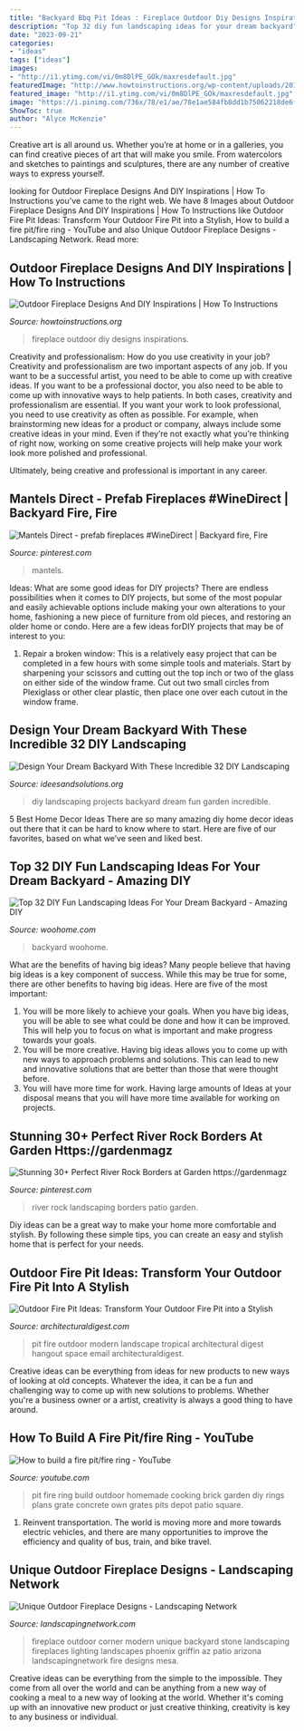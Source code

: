 ```yaml
---
title: "Backyard Bbq Pit Ideas : Fireplace Outdoor Diy Designs Inspirations"
description: "Top 32 diy fun landscaping ideas for your dream backyard"
date: "2023-09-21"
categories:
- "ideas"
tags: ["ideas"]
images:
- "http://i1.ytimg.com/vi/0m8DlPE_GOk/maxresdefault.jpg"
featuredImage: "http://www.howtoinstructions.org/wp-content/uploads/2014/10/Outdoor-Fireplace-Designs-And-DIY-Ideas-5-512x339.jpeg"
featured_image: "http://i1.ytimg.com/vi/0m8DlPE_GOk/maxresdefault.jpg"
image: "https://i.pinimg.com/736x/78/e1/ae/78e1ae584fb8dd1b75062218de6f462c.jpg"
ShowToc: true
author: "Alyce McKenzie"
---
```



Creative art is all around us. Whether you’re at home or in a galleries, you can find creative pieces of art that will make you smile. From watercolors and sketches to paintings and sculptures, there are any number of creative ways to express yourself.

	

		
looking for Outdoor Fireplace Designs And DIY Inspirations | How To Instructions you've came to the right web. We have 8 Images about Outdoor Fireplace Designs And DIY Inspirations | How To Instructions like Outdoor Fire Pit Ideas: Transform Your Outdoor Fire Pit into a Stylish, How to build a fire pit/fire ring - YouTube and also Unique Outdoor Fireplace Designs - Landscaping Network. Read more:
		
    
## Outdoor Fireplace Designs And DIY Inspirations | How To Instructions

<img loading=lazy src="http://www.howtoinstructions.org/wp-content/uploads/2014/10/Outdoor-Fireplace-Designs-And-DIY-Ideas-5-512x339.jpeg" onerror="this.onerror=null;this.src='https://tse2.mm.bing.net/th?id=OIP.cLnW3b4Ld9qzmre1K_k2mgHaE5&amp;pid=15.1';" alt="Outdoor Fireplace Designs And DIY Inspirations | How To Instructions">

_Source: howtoinstructions.org_

>fireplace outdoor diy designs inspirations. 

	

Creativity and professionalism: How do you use creativity in your job?
Creativity and professionalism are two important aspects of any job. If you want to be a successful artist, you need to be able to come up with creative ideas. If you want to be a professional doctor, you also need to be able to come up with innovative ways to help patients. In both cases, creativity and professionalism are essential.
If you want your work to look professional, you need to use creativity as often as possible. For example, when brainstorming new ideas for a product or company, always include some creative ideas in your mind. Even if they’re not exactly what you’re thinking of right now, working on some creative projects will help make your work look more polished and professional.

Ultimately, being creative and professional is important in any career.

    
## Mantels Direct - Prefab Fireplaces #WineDirect | Backyard Fire, Fire

<img loading=lazy src="https://i.pinimg.com/736x/78/e1/ae/78e1ae584fb8dd1b75062218de6f462c.jpg" onerror="this.onerror=null;this.src='https://tse3.mm.bing.net/th?id=OIP.pKSUb6fVMLHwcIigNcSxbgAAAA&amp;pid=15.1';" alt="Mantels Direct - prefab fireplaces #WineDirect | Backyard fire, Fire">

_Source: pinterest.com_

>mantels. 

	

Ideas: What are some good ideas for DIY projects?
There are endless possibilities when it comes to DIY projects, but some of the most popular and easily achievable options include making your own alterations to your home, fashioning a new piece of furniture from old pieces, and restoring an older home or condo. Here are a few ideas forDIY projects that may be of interest to you: 
1. Repair a broken window: This is a relatively easy project that can be completed in a few hours with some simple tools and materials. Start by sharpening your scissors and cutting out the top inch or two of the glass on either side of the window frame. Cut out two small circles from Plexiglass or other clear plastic, then place one over each cutout in the window frame.

    
## Design Your Dream Backyard With These Incredible 32 DIY Landscaping

<img loading=lazy src="http://4.bp.blogspot.com/-1SOaAWvC1VM/VT-G3vpBP_I/AAAAAAAAGZc/V72Hv8elzo4/w1200-h630-p-k-no-nu/Top-32-DIY-Fun-Landscaping-Ideas-For-Your-Dream-Backyard.jpg" onerror="this.onerror=null;this.src='https://tse3.mm.bing.net/th?id=OIP.ONj6v5bNmnzi5BQzEPaGtAHaD4&amp;pid=15.1';" alt="Design Your Dream Backyard With These Incredible 32 DIY Landscaping">

_Source: ideesandsolutions.org_

>diy landscaping projects backyard dream fun garden incredible. 

	

5 Best Home Decor Ideas
There are so many amazing diy home decor ideas out there that it can be hard to know where to start. Here are five of our favorites, based on what we’ve seen and liked best.

    
## Top 32 DIY Fun Landscaping Ideas For Your Dream Backyard - Amazing DIY

<img loading=lazy src="https://www.woohome.com/wp-content/uploads/2015/04/backyard-landscaping-woohome-18.jpg" onerror="this.onerror=null;this.src='https://tse4.mm.bing.net/th?id=OIP.NN8niOHlsXPaXPDAkuvbxQHaNK&amp;pid=15.1';" alt="Top 32 DIY Fun Landscaping Ideas For Your Dream Backyard - Amazing DIY">

_Source: woohome.com_

>backyard woohome. 

	

What are the benefits of having big ideas?
Many people believe that having big ideas is a key component of success. While this may be true for some, there are other benefits to having big ideas. Here are five of the most important: 
1. You will be more likely to achieve your goals. When you have big ideas, you will be able to see what could be done and how it can be improved. This will help you to focus on what is important and make progress towards your goals. 
2. You will be more creative. Having big ideas allows you to come up with new ways to approach problems and solutions. This can lead to new and innovative solutions that are better than those that were thought before. 
3. You will have more time for work. Having large amounts of Ideas at your disposal means that you will have more time available for working on projects.

    
## Stunning 30+ Perfect River Rock Borders At Garden Https://gardenmagz

<img loading=lazy src="https://i.pinimg.com/736x/e2/b6/84/e2b6846dc85eb5f9ca47e401a28a301c.jpg" onerror="this.onerror=null;this.src='https://tse2.mm.bing.net/th?id=OIP.QF0B4JtTn_FKUX9bMDnwfwHaJ3&amp;pid=15.1';" alt="Stunning 30+ Perfect River Rock Borders at Garden https://gardenmagz">

_Source: pinterest.com_

>river rock landscaping borders patio garden. 

	

Diy ideas can be a great way to make your home more comfortable and stylish. By following these simple tips, you can create an easy and stylish home that is perfect for your needs.

    
## Outdoor Fire Pit Ideas: Transform Your Outdoor Fire Pit Into A Stylish

<img loading=lazy src="http://media.architecturaldigest.com/photos/57a24d4ba065cffc07e866f9/master/pass/outdoor-fire-pit-ideas-02.jpg" onerror="this.onerror=null;this.src='https://tse2.mm.bing.net/th?id=OIP.q-QJPlYGHkClRNbdVhtL0QHaLH&amp;pid=15.1';" alt="Outdoor Fire Pit Ideas: Transform Your Outdoor Fire Pit into a Stylish">

_Source: architecturaldigest.com_

>pit fire outdoor modern landscape tropical architectural digest hangout space email architecturaldigest. 

	

Creative ideas can be everything from ideas for new products to new ways of looking at old concepts. Whatever the idea, it can be a fun and challenging way to come up with new solutions to problems. Whether you're a business owner or a artist, creativity is always a good thing to have around.

    
## How To Build A Fire Pit/fire Ring - YouTube

<img loading=lazy src="http://i1.ytimg.com/vi/0m8DlPE_GOk/maxresdefault.jpg" onerror="this.onerror=null;this.src='https://tse4.mm.bing.net/th?id=OIP.pK60z_ekGnl2BFjBGz7oiQHaEK&amp;pid=15.1';" alt="How to build a fire pit/fire ring - YouTube">

_Source: youtube.com_

>pit fire ring build outdoor homemade cooking brick garden diy rings plans grate concrete own grates pits depot patio square. 

	

1) Reinvent transportation. The world is moving more and more towards electric vehicles, and there are many opportunities to improve the efficiency and quality of bus, train, and bike travel. 

    
## Unique Outdoor Fireplace Designs - Landscaping Network

<img loading=lazy src="https://images.landscapingnetwork.com/pictures/images/500x500Max/outdoor-fireplace_13/outdoor-corner-fireplace-unique-landscapes-by-griffin_2042.jpg" onerror="this.onerror=null;this.src='https://tse2.mm.bing.net/th?id=OIP.-UNNtP6XFAaSeIU2Ny2sJAHaE3&amp;pid=15.1';" alt="Unique Outdoor Fireplace Designs - Landscaping Network">

_Source: landscapingnetwork.com_

>fireplace outdoor corner modern unique backyard stone landscaping fireplaces lighting landscapes phoenix griffin az patio arizona landscapingnetwork fire designs mesa. 

	

Creative ideas can be everything from the simple to the impossible. They come from all over the world and can be anything from a new way of cooking a meal to a new way of looking at the world. Whether it's coming up with an innovative new product or just creative thinking, creativity is key to any business or individual.

